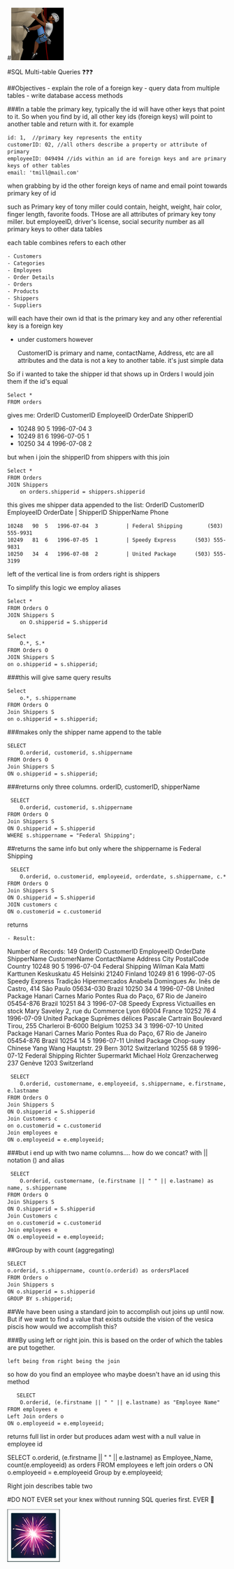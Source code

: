 #![img_1.png](img_1.png)

#SQL Multi-table Queries    ❓❓❓

##Objectives
    - explain the role of a foreign key
    - query data from multiple tables
    - write database access methods

###In a table the primary key, typically the id will have other keys that point to it. 
So when you find by id, all other key ids (foreign keys) will point to another table and return with it. for example

    id: 1,  //primary key represents the entity
    customerID: 02, //all others describe a property or attribute of primary
    employeeID: 049494 //ids within an id are foreign keys and are primary keys of other tables
    email: 'tmill@mail.com'

when grabbing by id the other foreign keys of name and email point towards primary key of id

such as Primary key of tony miller could contain, height, weight, hair color, finger length, 
favorite foods. THose are all attributes of primary key tony miller. but employeeID, driver's license, 
social security number as all primary keys to other data tables


each table combines refers to each other

    - Customers
    - Categories
    - Employees
    - Order Details
    - Orders
    - Products
    - Shippers
    - Suppliers

will each have their own id that is the primary key and any other referential key is a foreign key

- under customers however 

    CustomerID is primary and name, contactName, Address, etc are all attributes and the data is not 
    a key to another table. it's just simple data
  

So if i wanted to take the shipper id that shows up in Orders I would join them if the id's equal

    Select * 
    FROM orders

gives me:
OrderID	CustomerID	EmployeeID	OrderDate	ShipperID
   - 10248	90	5	1996-07-04	3
   - 10249	81	6	1996-07-05	1
   - 10250	34	4	1996-07-08	2

but when i join the shipperID from shippers with this join 

    Select * 
    FROM Orders
    JOIN Shippers
        on orders.shipperid = shippers.shipperid

this gives me shipper data appended to the list:
OrderID	CustomerID	EmployeeID	OrderDate |	ShipperID	ShipperName	Phone
    
    10248	90	5	1996-07-04	3	      | Federal Shipping	    (503) 555-9931
    10249	81	6	1996-07-05	1	      | Speedy Express	    (503) 555-9831
    10250	34	4	1996-07-08	2	      | United Package	    (503) 555-3199

left of the vertical line is from orders right is shippers


To simplify this logic we employ aliases

    Select * 
    FROM Orders O
    JOIN Shippers S
        on O.shipperid = S.shipperid

    Select 
        O.*, S.* 
    FROM Orders O
    JOIN Shippers S
    on o.shipperid = s.shipperid;
    
###this will give same query results

    Select
        o.*, s.shippername
    FROM Orders O
    Join Shippers S
    on o.shipperid = s.shipperid;

###makes only the shipper name append to the table 

    SELECT 
        O.orderid, customerid, s.shippername
    FROM Orders O
    Join Shippers S
    ON o.shipperid = s.shipperid;

###returns only three columns. orderID, customerID, shipperName

     SELECT 
        O.orderid, customerid, s.shippername
    FROM Orders O
    Join Shippers S
    ON O.shipperid = S.shipperid
    WHERE s.shippername = "Federal Shipping";

##returns the same info but only where the shippername is Federal Shipping

     SELECT 
        O.orderid, o.customerid, employeeid, orderdate, s.shippername, c.*
    FROM Orders O
    Join Shippers S
    ON O.shipperid = S.shipperid
    JOIN customers c
    ON o.customerid = c.customerid

returns 

    - Result:
Number of Records: 149
OrderID	CustomerID	EmployeeID	OrderDate	ShipperName	CustomerName	ContactName	Address	City	PostalCode	Country
10248	90	5	1996-07-04	Federal Shipping	Wilman Kala	Matti Karttunen	Keskuskatu 45	Helsinki	21240	Finland
10249	81	6	1996-07-05	Speedy Express	Tradição Hipermercados	Anabela Domingues	Av. Inês de Castro, 414	São Paulo	05634-030	Brazil
10250	34	4	1996-07-08	United Package	Hanari Carnes	Mario Pontes	Rua do Paço, 67	Rio de Janeiro	05454-876	Brazil
10251	84	3	1996-07-08	Speedy Express	Victuailles en stock	Mary Saveley	2, rue du Commerce	Lyon	69004	France
10252	76	4	1996-07-09	United Package	Suprêmes délices	Pascale Cartrain	Boulevard Tirou, 255	Charleroi	B-6000	Belgium
10253	34	3	1996-07-10	United Package	Hanari Carnes	Mario Pontes	Rua do Paço, 67	Rio de Janeiro	05454-876	Brazil
10254	14	5	1996-07-11	United Package	Chop-suey Chinese	Yang Wang	Hauptstr. 29	Bern	3012	Switzerland
10255	68	9	1996-07-12	Federal Shipping	Richter Supermarkt	Michael Holz	Grenzacherweg 237	Genève	1203	Switzerland

     SELECT 
        O.orderid, customername, e.employeeid, s.shippername, e.firstname, e.lastname
    FROM Orders O
    Join Shippers S
    ON O.shipperid = S.shipperid
    Join Customers c
    on o.customerid = c.customerid
    Join employees e
    ON o.employeeid = e.employeeid;


###but i end up with two name columns.... how do we concat? with || notation () and alias

     SELECT 
        O.orderid, customername, (e.firstname || " " || e.lastname) as name, s.shippername
    FROM Orders O
    Join Shippers S
    ON O.shipperid = S.shipperid
    Join Customers c
    on o.customerid = c.customerid
    Join employees e
    ON o.employeeid = e.employeeid;

##Group by with count (aggregating)

    SELECT 
	o.orderid, s.shippername, count(o.orderid) as ordersPlaced
    FROM Orders o
    Join Shippers s
    ON o.shipperid = s.shipperid
    GROUP BY s.shipperid;


##We have been using a standard join to accomplish out joins up until now. But if we want to find a value that exists outside the vision of the vesica piscis how would we accomplish this? 

###By using left or right join. this is based on the order of which the tables are put together.

    left being from right being the join

so how do you find an employee who maybe doesn't have an id using this method

       SELECT 
        O.orderid, (e.firstname || " " || e.lastname) as "Employee Name"
    FROM employees e
    Left Join orders o
    ON o.employeeid = e.employeeid;

returns full list in order but produces adam west with a null value in employee id

SELECT
o.orderid, (e.firstname || " " || e.lastname) as Employee_Name, count(e.employeeid) as orders
FROM employees e
left join orders o
ON o.employeeid = e.employeeid
Group by e.employeeid;


Right join describes table two

#DO NOT EVER set your knex without running SQL queries first. EVER 🥺

![img_5.png](img_5.png)






  




